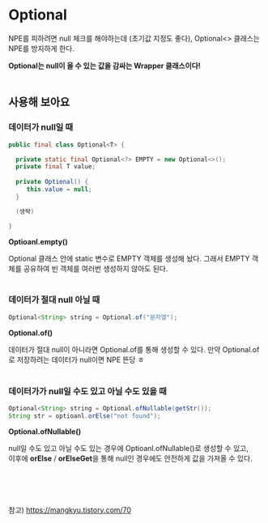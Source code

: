 # Optional
NPE를 피하려면 null 체크를 해야하는데 (초기값 지정도 좋다), Optional<> 클래스는 NPE를 방지하게 한다. 

**Optional<T>는 null이 올 수 있는 값을 감싸는 Wrapper 클래스이다!**
<br/><br>  
## 사용해 보아요
### 데이터가 null일 때

``` java 
public final class Optional<T> {

  private static final Optional<?> EMPTY = new Optional<>();
  private final T value;
    
  private Optional() {
     this.value = null;
  }

  (생략)

}
```
**Optioanl.empty()**
 
Optional 클래스 안에 static 변수로 EMPTY 객체를 생성해 놨다. 그래서 EMPTY 객체를 공유하여 빈 객체를 여러번 생성하지 않아도 된다.
<br/><br>  
### 데이터가 절대 null 아닐 때
``` java
Optional<String> string = Optional.of("문자열");
```
**Optional.of()**

데이터가 절대 null이 아니라면 Optional.of를 통해 생성할 수 있다. 만약 Optional.of로 저장하려는 데이터가 null이면 NPE 뜬당 ㅎ
<br/><br>  
### 데이터가가 null일 수도 있고 아닐 수도 있을 때
``` java
Optional<String> string = Optional.ofNullable(getStr());
String str = optioanl.orElse("not found");
```
**Optional.ofNullable()**

null일 수도 있고 아닐 수도 있는 경우에 Optioanl.ofNullable()로 생성할 수 있고,<br/>
이후에 **orElse** / **orElseGet**을 통해 null인 경우에도 안전하게 값을 가져올 수 있다.
<br/><br>  



<br/><br>    
참고) https://mangkyu.tistory.com/70
  
